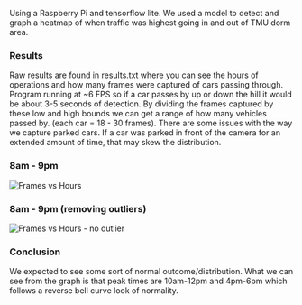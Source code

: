 Using a Raspberry Pi and tensorflow lite. We used a model to detect and graph a heatmap of when traffic was highest going in and out of TMU dorm area. 

### Results
Raw results are found in results.txt where you can see the hours of operations and how many frames were captured of cars passing through. Program running at ~6 FPS so if a car passes by up or down the hill it would be about 3-5 seconds of detection. By dividing the frames captured by these low and high bounds we can get a range of how many vehicles passed by. (each car = 18 - 30 frames). There are some issues with the way we capture parked cars. If a car was parked in front of the camera for an extended amount of time, that may skew the distribution. 

### 8am - 9pm
![Frames vs  Hours](https://user-images.githubusercontent.com/75053404/235727435-bc9132a9-c615-4b21-87d5-e01c5c623ebb.png)

### 8am - 9pm (removing outliers)
![Frames vs  Hours - no outlier](https://user-images.githubusercontent.com/75053404/235727534-c3baf10e-d6e6-42b3-aa5b-d1c07cd1c066.png)

### Conclusion
We expected to see some sort of normal outcome/distribution. What we can see from the graph is that peak times are 10am-12pm and 4pm-6pm which follows a reverse bell curve look of normality. 
